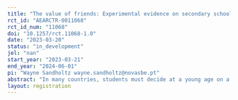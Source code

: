 ```yaml
---
title: "The value of friends: Experimental evidence on secondary schooling decisions"
rct_id: "AEARCTR-0011068"
rct_id_num: "11068"
doi: "10.1257/rct.11068-1.0"
date: "2023-03-20"
status: "in_development"
jel: "nan"
start_year: "2023-03-21"
end_year: "2024-06-01"
pi: "Wayne Sandholtz wayne.sandholtz@novasbe.pt"
abstract: "In many countries, students must decide at a young age on a course of study which will shape not only their experience in school, but in the labor market, and beyond. How much value do these students put on sharing a course of study with their friends? We conduct a randomized experiment among 9th grade students in Portugal, who will decide within a few months which course to pursue in secondary school. We ask students who their best friend in their class is, then elicit students' preferred (and second-preferred) course, as well as their beliefs about their best friend's course. We also elicit their beliefs over the returns to these courses. We then present a series of hypothetical scenarios, in which we vary the potential returns to different courses and elicit course preferences in each scenario. We randomly vary which students see these hypothetical scenarios framed as an opportunity to be in a course with their best friend. By measuring the differences in the point at which students switch courses, we can recover a monetary value students place on being in their friend's course in secondary school."
layout: registration
---
```


